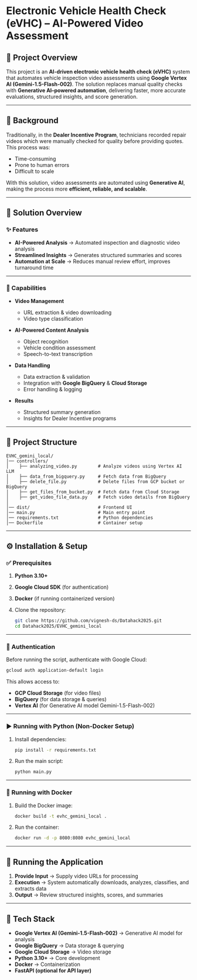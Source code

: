 # Electronic Vehicle Health Check (eVHC) – AI-Powered Video Assessment

## 📌 Project Overview

This project is an **AI-driven electronic vehicle health check (eVHC)** system that automates vehicle inspection video assessments using **Google Vertex AI (Gemini-1.5-Flash-002)**.
The solution replaces manual quality checks with **Generative AI–powered automation**, delivering faster, more accurate evaluations, structured insights, and score generation.

---

## 🔎 Background

Traditionally, in the **Dealer Incentive Program**, technicians recorded repair videos which were manually checked for quality before providing quotes. This process was:

* Time-consuming
* Prone to human errors
* Difficult to scale

With this solution, video assessments are automated using **Generative AI**, making the process more **efficient, reliable, and scalable**.

---

## 🚀 Solution Overview

### ✨ Features

* **AI-Powered Analysis** → Automated inspection and diagnostic video analysis
* **Streamlined Insights** → Generates structured summaries and scores
* **Automation at Scale** → Reduces manual review effort, improves turnaround time

---

### 🔧 Capabilities

* **Video Management**

  * URL extraction & video downloading
  * Video type classification

* **AI-Powered Content Analysis**

  * Object recognition
  * Vehicle condition assessment
  * Speech-to-text transcription

* **Data Handling**

  * Data extraction & validation
  * Integration with **Google BigQuery** & **Cloud Storage**
  * Error handling & logging

* **Results**

  * Structured summary generation
  * Insights for Dealer Incentive programs

---

## 📂 Project Structure

```
EVHC_gemini_local/
│── controllers/
│    ├── analyzing_video.py        # Analyze videos using Vertex AI LLM
│    ├── data_from_bigquery.py     # Fetch data from BigQuery
│    ├── delete_file.py            # Delete files from GCP bucket or BigQuery
│    ├── get_files_from_bucket.py  # Fetch data from Cloud Storage
│    ├── get_video_file_data.py    # Fetch video details from BigQuery
│
│── dist/                          # Frontend UI
│── main.py                        # Main entry point
│── requirements.txt               # Python dependencies
│── Dockerfile                     # Container setup
```

---

## ⚙️ Installation & Setup

### ✅ Prerequisites

1. **Python 3.10+**
2. **Google Cloud SDK** (for authentication)
3. **Docker** (if running containerized version)
4. Clone the repository:

   ```bash
   git clone https://github.com/vignesh-ds/Datahack2025.git
   cd Datahack2025/EVHC_gemini_local
   ```

---

### 🔑 Authentication

Before running the script, authenticate with Google Cloud:

```bash
gcloud auth application-default login
```

This allows access to:

* **GCP Cloud Storage** (for video files)
* **BigQuery** (for data storage & queries)
* **Vertex AI** (for Generative AI model Gemini-1.5-Flash-002)

---

### ▶️ Running with Python (Non-Docker Setup)

1. Install dependencies:

   ```bash
   pip install -r requirements.txt
   ```
2. Run the main script:

   ```bash
   python main.py
   ```

---

### 🐳 Running with Docker

1. Build the Docker image:

   ```bash
   docker build -t evhc_gemini_local .
   ```
2. Run the container:

   ```bash
   docker run -d -p 8080:8080 evhc_gemini_local
   ```

---

## 🏃 Running the Application

1. **Provide Input** → Supply video URLs for processing
2. **Execution** → System automatically downloads, analyzes, classifies, and extracts data
3. **Output** → Review structured insights, scores, and summaries

---

## 🔗 Tech Stack

* **Google Vertex AI (Gemini-1.5-Flash-002)** → Generative AI model for analysis
* **Google BigQuery** → Data storage & querying
* **Google Cloud Storage** → Video storage
* **Python 3.10+** → Core development
* **Docker** → Containerization
* **FastAPI (optional for API layer)**

